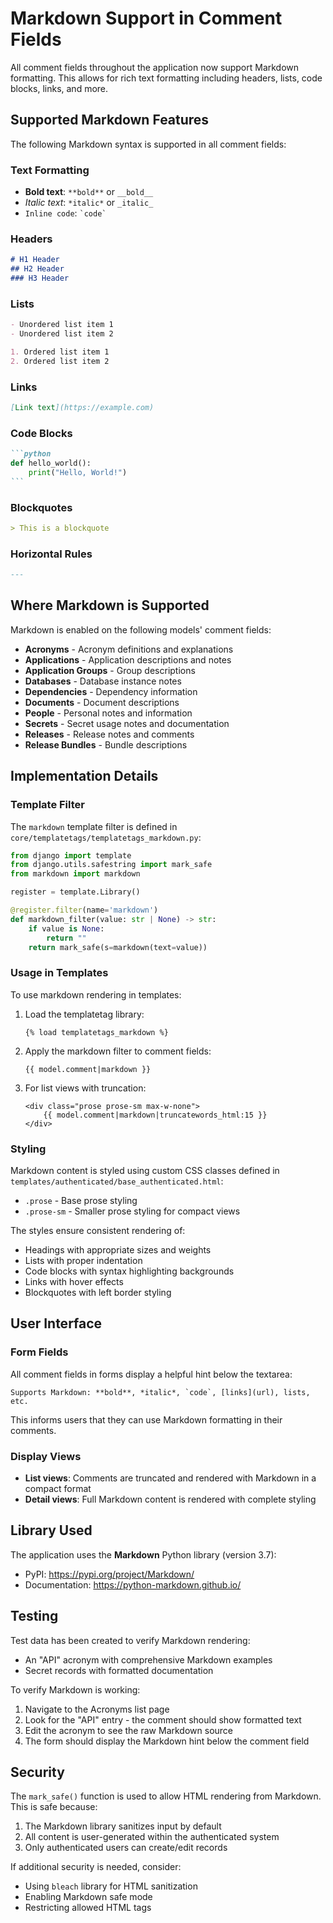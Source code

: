 # Markdown Support in Comment Fields

All comment fields throughout the application now support Markdown formatting. This allows for rich text formatting including headers, lists, code blocks, links, and more.

## Supported Markdown Features

The following Markdown syntax is supported in all comment fields:

### Text Formatting
- **Bold text**: `**bold**` or `__bold__`
- *Italic text*: `*italic*` or `_italic_`
- `Inline code`: `` `code` ``

### Headers
```markdown
# H1 Header
## H2 Header
### H3 Header
```

### Lists
```markdown
- Unordered list item 1
- Unordered list item 2

1. Ordered list item 1
2. Ordered list item 2
```

### Links
```markdown
[Link text](https://example.com)
```

### Code Blocks
````markdown
```python
def hello_world():
    print("Hello, World!")
```
````

### Blockquotes
```markdown
> This is a blockquote
```

### Horizontal Rules
```markdown
---
```

## Where Markdown is Supported

Markdown is enabled on the following models' comment fields:
- **Acronyms** - Acronym definitions and explanations
- **Applications** - Application descriptions and notes
- **Application Groups** - Group descriptions
- **Databases** - Database instance notes
- **Dependencies** - Dependency information
- **Documents** - Document descriptions
- **People** - Personal notes and information
- **Secrets** - Secret usage notes and documentation
- **Releases** - Release notes and comments
- **Release Bundles** - Bundle descriptions

## Implementation Details

### Template Filter
The `markdown` template filter is defined in `core/templatetags/templatetags_markdown.py`:

```python
from django import template
from django.utils.safestring import mark_safe
from markdown import markdown

register = template.Library()

@register.filter(name='markdown')
def markdown_filter(value: str | None) -> str:
    if value is None:
        return ""
    return mark_safe(s=markdown(text=value))
```

### Usage in Templates

To use markdown rendering in templates:

1. Load the templatetag library:
   ```django
   {% load templatetags_markdown %}
   ```

2. Apply the markdown filter to comment fields:
   ```django
   {{ model.comment|markdown }}
   ```

3. For list views with truncation:
   ```django
   <div class="prose prose-sm max-w-none">
       {{ model.comment|markdown|truncatewords_html:15 }}
   </div>
   ```

### Styling

Markdown content is styled using custom CSS classes defined in `templates/authenticated/base_authenticated.html`:

- `.prose` - Base prose styling
- `.prose-sm` - Smaller prose styling for compact views

The styles ensure consistent rendering of:
- Headings with appropriate sizes and weights
- Lists with proper indentation
- Code blocks with syntax highlighting backgrounds
- Links with hover effects
- Blockquotes with left border styling

## User Interface

### Form Fields
All comment fields in forms display a helpful hint below the textarea:

```
Supports Markdown: **bold**, *italic*, `code`, [links](url), lists, etc.
```

This informs users that they can use Markdown formatting in their comments.

### Display Views
- **List views**: Comments are truncated and rendered with Markdown in a compact format
- **Detail views**: Full Markdown content is rendered with complete styling

## Library Used

The application uses the **Markdown** Python library (version 3.7):
- PyPI: https://pypi.org/project/Markdown/
- Documentation: https://python-markdown.github.io/

## Testing

Test data has been created to verify Markdown rendering:
- An "API" acronym with comprehensive Markdown examples
- Secret records with formatted documentation

To verify Markdown is working:
1. Navigate to the Acronyms list page
2. Look for the "API" entry - the comment should show formatted text
3. Edit the acronym to see the raw Markdown source
4. The form should display the Markdown hint below the comment field

## Security

The `mark_safe()` function is used to allow HTML rendering from Markdown. This is safe because:
1. The Markdown library sanitizes input by default
2. All content is user-generated within the authenticated system
3. Only authenticated users can create/edit records

If additional security is needed, consider:
- Using `bleach` library for HTML sanitization
- Enabling Markdown safe mode
- Restricting allowed HTML tags
